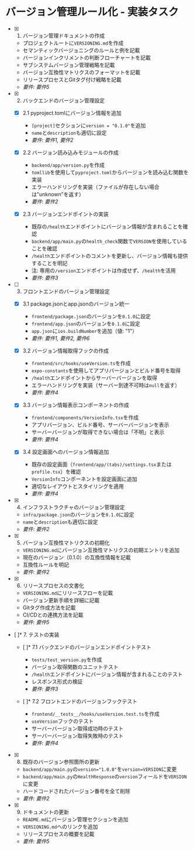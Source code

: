 # バージョン管理ルール化 - 実装タスク

- [x] 1. バージョン管理ドキュメントの作成
  - プロジェクトルートに`VERSIONING.md`を作成
  - セマンティックバージョニングのルールと例を記載
  - バージョンインクリメントの判断フローチャートを記載
  - サブシステムバージョン管理戦略を記載
  - バージョン互換性マトリクスのフォーマットを記載
  - リリースプロセスとGitタグ付け戦略を記載
  - _要件: 要件5_

- [x] 2. バックエンドのバージョン管理設定
  - [x] 2.1 pyproject.tomlにバージョン情報を追加
    - `[project]`セクションに`version = "0.1.0"`を追加
    - `name`と`description`も適切に設定
    - _要件: 要件1, 要件2_
  
  - [x] 2.2 バージョン読み込みモジュールの作成
    - `backend/app/version.py`を作成
    - `tomllib`を使用して`pyproject.toml`からバージョンを読み込む関数を実装
    - エラーハンドリングを実装（ファイルが存在しない場合は"unknown"を返す）
    - _要件: 要件2_
  
  - [x] 2.3 バージョンエンドポイントの実装
    - 既存の`/health`エンドポイントにバージョン情報が含まれることを確認
    - `backend/app/main.py`の`health_check`関数で`VERSION`を使用していることを確認
    - `/health`エンドポイントのコメントを更新し、バージョン情報も提供することを明記
    - 注: 専用の`/version`エンドポイントは作成せず、`/health`を活用
    - _要件: 要件3_

- [ ] 3. フロントエンドのバージョン管理設定



  - [x] 3.1 package.jsonとapp.jsonのバージョン統一


    - `frontend/package.json`のバージョンを`0.1.0`に設定
    - `frontend/app.json`のバージョンを`0.1.0`に設定
    - `app.json`に`ios.buildNumber`を追加（値: "1"）
    - _要件: 要件1, 要件2, 要件6_
  
  - [x] 3.2 バージョン情報取得フックの作成
    - `frontend/src/hooks/useVersion.ts`を作成
    - `expo-constants`を使用してアプリバージョンとビルド番号を取得
    - `/health`エンドポイントからサーバーバージョンを取得
    - エラーハンドリングを実装（サーバー到達不可時は`null`を返す）
    - _要件: 要件4_
  
  - [x] 3.3 バージョン情報表示コンポーネントの作成
    - `frontend/components/VersionInfo.tsx`を作成
    - アプリバージョン、ビルド番号、サーバーバージョンを表示
    - サーバーバージョンが取得できない場合は「不明」と表示
    - _要件: 要件4_
  
  - [x] 3.4 設定画面へのバージョン情報追加
    - 既存の設定画面（`frontend/app/(tabs)/settings.tsx`または`profile.tsx`）を確認
    - `VersionInfo`コンポーネントを設定画面に追加
    - 適切なレイアウトとスタイリングを適用
    - _要件: 要件4_

- [x] 4. インフラストラクチャのバージョン管理設定
  - `infra/package.json`のバージョンを`0.1.0`に設定
  - `name`と`description`も適切に設定
  - _要件: 要件2_

- [x] 5. バージョン互換性マトリクスの初期化
  - `VERSIONING.md`にバージョン互換性マトリクスの初期エントリを追加
  - 現在のバージョン（0.1.0）の互換性情報を記載
  - 互換性ルールを明記
  - _要件: 要件2_

- [x] 6. リリースプロセスの文書化
  - `VERSIONING.md`にリリースフローを記載
  - バージョン更新手順を詳細に記載
  - Gitタグ作成方法を記載
  - CI/CDとの連携方法を記載
  - _要件: 要件5_

- [ ]* 7. テストの実装
  - [ ]* 7.1 バックエンドのバージョンエンドポイントテスト
    - `tests/test_version.py`を作成
    - バージョン取得関数のユニットテスト
    - `/health`エンドポイントにバージョン情報が含まれることのテスト
    - レスポンス形式の検証
    - _要件: 要件3_
  
  - [ ]* 7.2 フロントエンドのバージョンフックテスト
    - `frontend/__tests__/hooks/useVersion.test.ts`を作成
    - `useVersion`フックのテスト
    - サーバーバージョン取得成功時のテスト
    - サーバーバージョン取得失敗時のテスト
    - _要件: 要件4_


- [x] 8. 既存のバージョン参照箇所の更新
  - `backend/app/main.py`の`version="1.0.0"`を`version=VERSION`に変更
  - `backend/app/main.py`の`HealthResponse`の`version`フィールドを`VERSION`に変更
  - ハードコードされたバージョン番号を全て削除
  - _要件: 要件2_

- [x] 9. ドキュメントの更新

  - `README.md`にバージョン管理セクションを追加
  - `VERSIONING.md`へのリンクを追加
  - リリースプロセスの概要を記載
  - _要件: 要件5_

